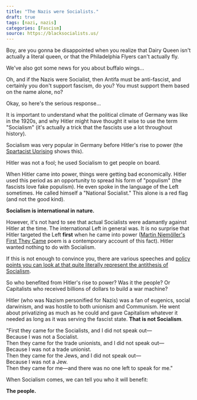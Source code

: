 ```yaml
---
title: "The Nazis were Socialists."
draft: true
tags: [nazi, nazis]
categories: [Fascism]
source: https://blacksocialists.us/
---
```


Boy, are you gonna be disappointed when you realize that Dairy Queen isn't actually a literal queen, or that the Philadelphia Flyers can't actually fly.  
  
We've also got some news for you about buffalo wings...  
  
Oh, and if the Nazis were Socialist, then Antifa must be anti-fascist, and certainly you don't support fascism, do you? You must support them based on the name alone, no?  
  
Okay, so here's the serious response...  
  
It is important to understand what the political climate of Germany was like in the 1920s, and why Hitler might have thought it wise to use the term "Socialism" (it's actually a trick that the fascists use a lot throughout history).  
  
Socialism was very popular in Germany before Hitler's rise to power (the [Spartacist Uprising](https://en.wikipedia.org/wiki/Spartacist_uprising) shows this).  
  
Hitler was not a fool; he used Socialism to get people on board.  
  
When Hitler came into power, things were getting bad economically. Hitler used this period as an opportunity to spread his form of "populism" (the fascists love fake populism). He even spoke in the language of the Left sometimes. He called himself a "National Socialist." This alone is a red flag (and not the good kind).  
  
**Socialism is international in nature.**  
  
However, it's not hard to see that actual Socialists were adamantly against Hitler at the time. The international Left in general was. It is no surprise that Hitler targeted the Left **first** when he came into power ([Martin Niemöller's First They Came](https://en.wikipedia.org/wiki/First_they_came_...) poem is a contemporary account of this fact). Hitler wanted nothing to do with Socialism.  
  
If this is not enough to convince you, there are various speeches and [policy points you can look at that quite literally represent the antithesis of Socialism](http://www.ub.edu/graap/nazi.pdf).  
  
So who benefited from Hitler's rise to power? Was it the people? Or Capitalists who received billions of dollars to build a war machine?  
  
Hitler (who was Nazism personified for Nazis) was a fan of eugenics, social darwinism, and was hostile to both unionism and Communism. He went about privatizing as much as he could and gave Capitalism whatever it needed as long as it was serving the fascist state. **That is not Socialism**.  
  
"First they came for the Socialists, and I did not speak out—  
Because I was not a Socialist.  
Then they came for the trade unionists, and I did not speak out—  
Because I was not a trade unionist.  
Then they came for the Jews, and I did not speak out—  
Because I was not a Jew.  
Then they came for me—and there was no one left to speak for me."  
  
When Socialism comes, we can tell you who it will benefit:  
  
**The people.**

